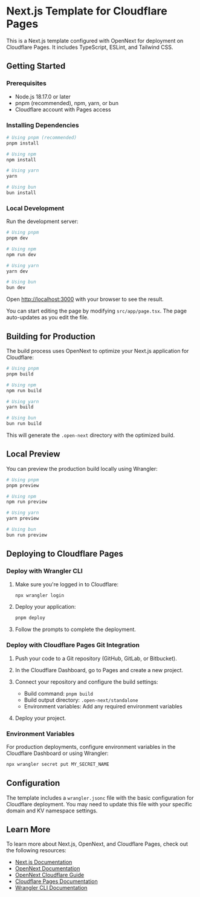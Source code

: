 # Next.js Template for Cloudflare Pages

This is a Next.js template configured with OpenNext for deployment on Cloudflare Pages. It includes TypeScript, ESLint, and Tailwind CSS.

## Getting Started

### Prerequisites

- Node.js 18.17.0 or later
- pnpm (recommended), npm, yarn, or bun
- Cloudflare account with Pages access

### Installing Dependencies

```bash
# Using pnpm (recommended)
pnpm install

# Using npm
npm install

# Using yarn
yarn

# Using bun
bun install
```

### Local Development

Run the development server:

```bash
# Using pnpm
pnpm dev

# Using npm
npm run dev

# Using yarn
yarn dev

# Using bun
bun dev
```

Open [http://localhost:3000](http://localhost:3000) with your browser to see the result.

You can start editing the page by modifying `src/app/page.tsx`. The page auto-updates as you edit the file.

## Building for Production

The build process uses OpenNext to optimize your Next.js application for Cloudflare:

```bash
# Using pnpm
pnpm build

# Using npm
npm run build

# Using yarn
yarn build

# Using bun
bun run build
```

This will generate the `.open-next` directory with the optimized build.

## Local Preview

You can preview the production build locally using Wrangler:

```bash
# Using pnpm
pnpm preview

# Using npm
npm run preview

# Using yarn
yarn preview

# Using bun
bun run preview
```

## Deploying to Cloudflare Pages

### Deploy with Wrangler CLI

1. Make sure you're logged in to Cloudflare:
   ```bash
   npx wrangler login
   ```

2. Deploy your application:
   ```bash
   pnpm deploy
   ```

3. Follow the prompts to complete the deployment.

### Deploy with Cloudflare Pages Git Integration

1. Push your code to a Git repository (GitHub, GitLab, or Bitbucket).
2. In the Cloudflare Dashboard, go to Pages and create a new project.
3. Connect your repository and configure the build settings:
   - Build command: `pnpm build`
   - Build output directory: `.open-next/standalone`
   - Environment variables: Add any required environment variables

4. Deploy your project.

### Environment Variables

For production deployments, configure environment variables in the Cloudflare Dashboard or using Wrangler:

```bash
npx wrangler secret put MY_SECRET_NAME
```

## Configuration

The template includes a `wrangler.jsonc` file with the basic configuration for Cloudflare deployment. You may need to update this file with your specific domain and KV namespace settings.

## Learn More

To learn more about Next.js, OpenNext, and Cloudflare Pages, check out the following resources:

- [Next.js Documentation](https://nextjs.org/docs)
- [OpenNext Documentation](https://opennext.js.org/)
- [OpenNext Cloudflare Guide](https://opennext.js.org/cloudflare)
- [Cloudflare Pages Documentation](https://developers.cloudflare.com/pages/)
- [Wrangler CLI Documentation](https://developers.cloudflare.com/workers/wrangler/)
